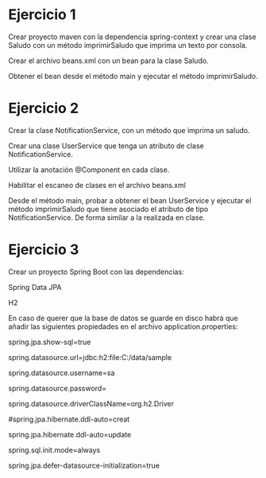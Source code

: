 # Ejercicio 1

Crear proyecto maven con la dependencia spring-context y crear una clase Saludo con un método imprimirSaludo que imprima un texto por consola.

Crear el archivo beans.xml con un bean para la clase Saludo.

Obtener el bean desde el método main y ejecutar el método imprimirSaludo.

# Ejercicio 2

Crear la clase NotificationService, con un método que imprima un saludo.

Crear una clase UserService que tenga un atributo de clase NotificationService.

Utilizar la anotación @Component en cada clase.

Habilitar el escaneo de clases en el archivo beans.xml

Desde el método main, probar a obtener el bean UserService y ejecutar el método imprimirSaludo que tiene asociado el atributo de tipo NotificationService. De forma similar a la realizada en clase.

# Ejercicio 3

Crear un proyecto Spring Boot con las dependencias:

Spring Data JPA

H2

En caso de querer que la base de datos se guarde en disco habrá que añadir las siguientes propiedades en el archivo application.properties:

spring.jpa.show-sql=true

spring.datasource.url=jdbc:h2:file:C:/data/sample

spring.datasource.username=sa

spring.datasource.password=

spring.datasource.driverClassName=org.h2.Driver

#spring.jpa.hibernate.ddl-auto=creat

spring.jpa.hibernate.ddl-auto=update

spring.sql.init.mode=always

spring.jpa.defer-datasource-initialization=true